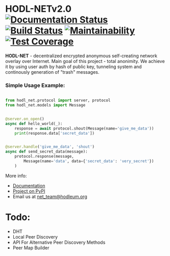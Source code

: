 # HODL-NETv2.0 [![Documentation Status](https://readthedocs.org/projects/hodl-net/badge/?version=latest)](https://hodl-main.readthedocs.io/projects/net/ru/latest/?badge=latest)    [![Build Status](https://travis-ci.org/hodleum/hodl_net.svg?branch=master)](https://travis-ci.org/hodleum/hodl_net)     [![Maintainability](https://api.codeclimate.com/v1/badges/1acb52cfb99deede12b8/maintainability)](https://codeclimate.com/github/DanGSun/hodl_net/maintainability)      [![Test Coverage](https://api.codeclimate.com/v1/badges/1acb52cfb99deede12b8/test_coverage)](https://codeclimate.com/github/DanGSun/hodl_net/test_coverage)


**HODL-NET** - decentralized encrypted anonymous self-creating network overlay over Internet. Main goal of this project - total anonimity. We achieve it by using user auth by hash of public key, tunneling system and continously generation of "trash" messages.

### Simple Usage Example:

```python

from hodl_net.protocol import server, protocol
from hodl_net.models import Message


@server.on_open()
async def hello_world(_):
    response = await protocol.shout(Message(name='give_me_data'))
    print(response.data['secret_data'])


@server.handle('give_me_data', 'shout')
async def send_secret_data(message):
    protocol.response(message, 
        Message(name='data', data={'secret_data': 'very_secret'})
    )
```

More info:
* [Documentation](https://hodl-main.readthedocs.io/projects/net/ru/latest/?badge=latest)
* [Project on PyPI]()
* Email us at net_team@hodleum.org


# Todo:

* DHT
* Local Peer Discovery
* API For Alternative Peer Discovery Methods
* Peer Map Builder
